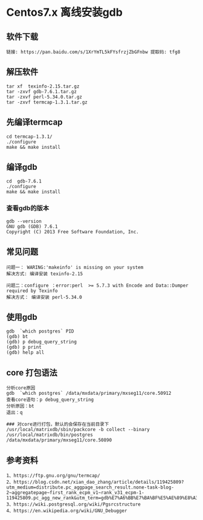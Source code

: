 # Centos7.x 离线安装gdb

## 软件下载
	链接: https://pan.baidu.com/s/1XrYmTL5kFYsfrzjZbGFnbw 提取码: tfg8

## 解压软件
``` shell
tar xf  texinfo-2.15.tar.gz
tar -zxvf gdb-7.6.1.tar.gz
tar -zxvf perl-5.34.0.tar.gz
tar -zxvf termcap-1.3.1.tar.gz
```

## 先编译termcap
``` shell
cd termcap-1.3.1/
./configure
make && make install 

```

## 编译gdb
``` shell
cd  gdb-7.6.1
./configure
make && make install
```


### 查看gdb的版本
``` shell
gdb --version
GNU gdb (GDB) 7.6.1
Copyright (C) 2013 Free Software Foundation, Inc.

```

## 常见问题
```
问题一： WARING:'makeinfo' is missing on your system
解决方式: 编译安装 texinfo-2.15

问题二：configure ：error:perl  >= 5.7.3 with Encode and Data::Dumper required by Texinfo
解决方式： 编译安装 perl-5.34.0
```


## 使用gdb
``` shell
gdb  `which postgres` PID
(gdb) bt
(gdb) p debug_query_string
(gdb) p print
(gdb) help all 

```


## core 打包语法
``` shell
分析core原因
gdb  `which postgres` /data/mxdata/primary/mxseg11/core.50912
查看core语句：p debug_query_string
分析原因：bt
退出：q

### 对core进行打包，默认的会保存在当前目录下
/usr/local/matrixdb/sbin/packcore -b collect --binary /usr/local/matrixdb/bin/postgres /data/mxdata/primary/mxseg11/core.50890

```



## 参考资料
	1、https://ftp.gnu.org/gnu/termcap/
	2、https://blog.csdn.net/xian_dao_zhang/article/details/119425809?utm_medium=distribute.pc_aggpage_search_result.none-task-blog-2~aggregatepage~first_rank_ecpm_v1~rank_v31_ecpm-1-119425809.pc_agg_new_rank&utm_term=gdb%E7%A6%BB%E7%BA%BF%E5%AE%89%E8%A3%85&spm=1000.2123.3001.4430
	3、https://wiki.postgresql.org/wiki/Pgsrcstructure
	4、https://en.wikipedia.org/wiki/GNU_Debugger









